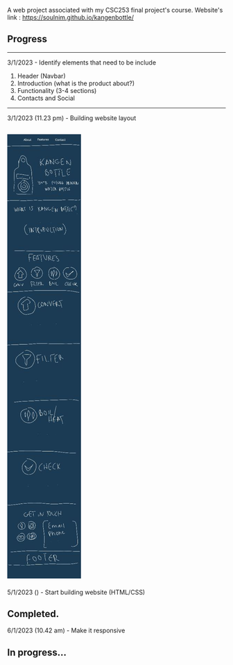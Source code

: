 A web project associated with my CSC253 final project's course.
Website's link : https://soulnim.github.io/kangenbottle/
## Progress
---------------------------------------------------------------
3/1/2023 - Identify elements that need to be include

1. Header (Navbar)
2. Introduction (what is the product about?)
3. Functionality (3-4 sections)
4. Contacts and Social

----------------------------------------------------------------
3/1/2023 (11.23 pm) - Building website layout

![alt text](https://github.com/Soulnim/Kangen-Bottle-Page/blob/main/photo1672759325.jpeg)
---------------------------------------------------------------
5/1/2023 () - Start building website (HTML/CSS)

Completed.
----------------------------------------------------------------
6/1/2023 (10.42 am) - Make it responsive

In progress...
----------------------------------------------------------------
